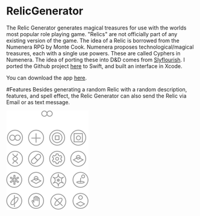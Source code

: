 # RelicGenerator
The Relic Generator generates magical treasures for use with the worlds most popular role playing game. "Relics" are
not officially part of any existing version of the game. The idea of a Relic is borrowed from the Numenera RPG by 
Monte Cook. Numenera proposes technological/magical treasures, each with a single use powers. These are called Cyphers 
in Numenera. The idea of porting these into D&D comes from [Slyflourish](http://slyflourish.com/relics.html). I ported 
the Github project [here](https://github.com/mshea/DnD-5e-Relics) to Swift, and built an interface in Xcode. 

You can download the app [here](https://itunes.apple.com/us/app/relic-generator/id1051178140?mt=8).

#Features
Besides generating a random Relic with a random description, features, and spell effect, the Relic Generator can also 
send the Relic via Email or as text message. 

![startup screen](https://github.com/soggybag/RelicGenerator/blob/master/Icons.png)
